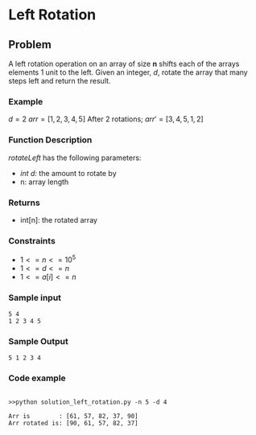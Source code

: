# Left Rotation

## Problem

A left rotation operation on an array of size **n** shifts each of the arrays elements 1 unit to the left. Given an integer, *d*, rotate the array that many steps left and return the result.

### Example

$d=2$
$arr=[1,2,3,4,5]$
After 2 rotations; $arr'=[3,4,5,1,2]$

### Function Description


_rotateLeft_  has the following parameters:

-   _int d:_  the amount to rotate by
-  n: array length
### Returns
- int[n]: the rotated array

### Constraints

- $1<=n<=10^5$
- $1<=d<= n$
- $1<=a[i]<= n$

### Sample input

 ```
5 4
1 2 3 4 5
```

### Sample Output 
```
5 1 2 3 4
```

### Code example
```

>>python solution_left_rotation.py -n 5 -d 4

Arr is        : [61, 57, 82, 37, 90]
Arr rotated is: [90, 61, 57, 82, 37]
```
